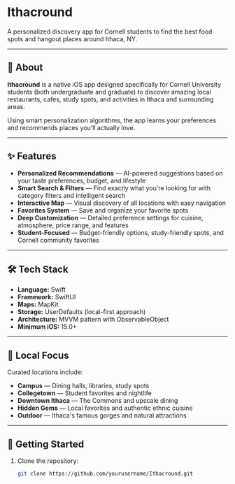 # Ithacround
A personalized discovery app for Cornell students to find the best food spots and hangout places around Ithaca, NY.

---

## 📖 About
**Ithacround** is a native iOS app designed specifically for Cornell University students (both undergraduate and graduate) to discover amazing local restaurants, cafes, study spots, and activities in Ithaca and surrounding areas.  

Using smart personalization algorithms, the app learns your preferences and recommends places you'll actually love.

---

## ✨ Features

- **Personalized Recommendations** — AI-powered suggestions based on your taste preferences, budget, and lifestyle  
- **Smart Search & Filters** — Find exactly what you're looking for with category filters and intelligent search  
- **Interactive Map** — Visual discovery of all locations with easy navigation  
- **Favorites System** — Save and organize your favorite spots  
- **Deep Customization** — Detailed preference settings for cuisine, atmosphere, price range, and features  
- **Student-Focused** — Budget-friendly options, study-friendly spots, and Cornell community favorites  

---

## 🛠 Tech Stack

- **Language:** Swift  
- **Framework:** SwiftUI  
- **Maps:** MapKit  
- **Storage:** UserDefaults (local-first approach)  
- **Architecture:** MVVM pattern with ObservableObject  
- **Minimum iOS:** 15.0+  

---

## 📍 Local Focus

Curated locations include:

- **Campus** — Dining halls, libraries, study spots  
- **Collegetown** — Student favorites and nightlife  
- **Downtown Ithaca** — The Commons and upscale dining  
- **Hidden Gems** — Local favorites and authentic ethnic cuisine  
- **Outdoor** — Ithaca's famous gorges and natural attractions  

---

## 🚀 Getting Started

1. Clone the repository:
   ```bash
   git clone https://github.com/yourusername/Ithacround.git

